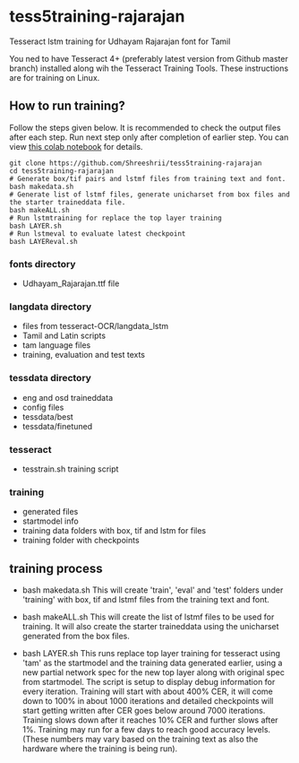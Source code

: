 # tess5training-rajarajan
Tesseract lstm  training for Udhayam Rajarajan font for Tamil

You ned to have Tesseract 4+ (preferably latest version from Github master branch) installed along wih the Tesseract Training Tools. These instructions are for training on Linux.

## How to run training?

Follow the steps given below. It is recommended to check the output files after each step. Run next step only after completion of earlier step.
You can view [this colab notebook](https://colab.research.google.com/drive/1hgWfQB081CBrdTV_0KT2sRwEcmOXofpE?usp=sharing) for details.
```
git clone https://github.com/Shreeshrii/tess5training-rajarajan
cd tess5training-rajarajan
# Generate box/tif pairs and lstmf files from training text and font.
bash makedata.sh
# Generate list of lstmf files, generate unicharset from box files and the starter traineddata file.
bash makeALL.sh
# Run lstmtraining for replace the top layer training
bash LAYER.sh
# Run lstmeval to evaluate latest checkpoint
bash LAYEReval.sh
```

### fonts directory
*  Udhayam_Rajarajan.ttf file

### langdata directory
* files from tesseract-OCR/langdata_lstm
* Tamil and Latin scripts
* tam language files
* training, evaluation and test texts

### tessdata directory
* eng and osd traineddata 
* config files
* tessdata/best
* tessdata/finetuned

### tesseract
* tesstrain.sh training script

### training 
* generated files
* startmodel info
* training data folders with box, tif and lstm for files
* training folder with checkpoints

## training process

* bash makedata.sh
This will create 'train', 'eval' and 'test' folders under 'training' with box, tif and lstmf files from the training text and font.

* bash makeALL.sh
This will create the list of lstmf files to be used for training. It will also create the starter traineddata using the unicharset generated from the box files.

* bash LAYER.sh
This runs replace top layer training for tesseract using 'tam' as the startmodel and the training data generated earlier, using a new partial network spec for the new top layer along with original spec from startmodel. The script is setup to display debug information for every iteration.
Training will start with about 400% CER, it will come down to 100% in about 1000 iterations and detailed checkpoints will start getting written after CER goes below around 7000 iterations. Training slows down after it reaches 10% CER and further slows after 1%. Training may run for a few days to reach good accuracy levels. (These numbers may vary based on the training text as also the hardware where the training is being run). 
